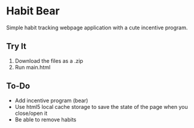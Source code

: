 # Habit Bear
Simple habit tracking webpage application with a cute incentive program.

## Try It

1. Download the files as a .zip
2. Run main.html

## To-Do

  - Add incentive program (bear)
  - Use html5 local cache storage to save the state of the page when you close/open it
  - Be able to remove habits